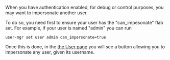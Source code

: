 When you have authentication enabled, for debug or control purposes, you may want to impersonate another user.

To do so, you need first to ensure your user has the "can_impesonate" flab set. For example, if your user is named "admin" you can run

```
user-mgr set user admin can_impersonate=true
```

Once this is done, in the [the User page]({{TRAFFIC_MAINAPP}}/#user) you will see a button allowing you to impersonate any user, given its username.

